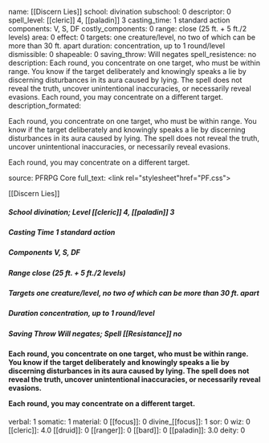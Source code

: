 name: [[Discern Lies]]
school: divination
subschool: 0
descriptor: 0
spell_level: [[cleric]] 4, [[paladin]] 3
casting_time: 1 standard action
components: V, S, DF
costly_components: 0
range: close (25 ft. + 5 ft./2 levels)
area: 0
effect: 0
targets: one creature/level, no two of which can be more than 30 ft. apart
duration: concentration, up to 1 round/level
dismissible: 0
shapeable: 0
saving_throw: Will negates
spell_resistence: no
description: Each round, you concentrate on one target, who must be within range. You know if the target deliberately and knowingly speaks a lie by discerning disturbances in its aura caused by lying. The spell does not reveal the truth, uncover unintentional inaccuracies, or necessarily reveal evasions.  Each round, you may concentrate on a different target.
description_formated: <p>Each round, you concentrate on one target, who must be within range. You know if the target deliberately and knowingly speaks a lie by discerning disturbances in its aura caused by lying. The spell does not reveal the truth, uncover unintentional inaccuracies, or necessarily reveal evasions.</p><p>Each round, you may concentrate on a different target.</p>
source: PFRPG Core
full_text: <link rel="stylesheet"href="PF.css"><div class="heading"><p class="alignleft">[[Discern Lies]]</p><div style="clear: both;"></div></div><div><h5><b>School </b>divination; <b>Level </b>[[cleric]] 4, [[paladin]] 3</h5><h5><b>Casting Time </b>1 standard action</h5><h5><b>Components </b>V, S, DF</h5><h5><b>Range </b>close (25 ft. + 5 ft./2 levels)</h5><h5><b>Targets </b> one creature/level, no two of which can be more than 30 ft. apart</h5><h5><b>Duration </b>concentration, up to 1 round/level</h5><h5><b>Saving Throw </b>Will negates; <b>Spell [[Resistance]] </b>no</h5></div><div><h4><p>Each round, you concentrate on one target, who must be within range. You know if the target deliberately and knowingly speaks a lie by discerning disturbances in its aura caused by lying. The spell does not reveal the truth, uncover unintentional inaccuracies, or necessarily reveal evasions.</p><p>Each round, you may concentrate on a different target.</p></h4></div>
verbal: 1
somatic: 1
material: 0
[[focus]]: 0
divine_[[focus]]: 1
sor: 0
wiz: 0
[[cleric]]: 4.0
[[druid]]: 0
[[ranger]]: 0
[[bard]]: 0
[[paladin]]: 3.0
deity: 0
